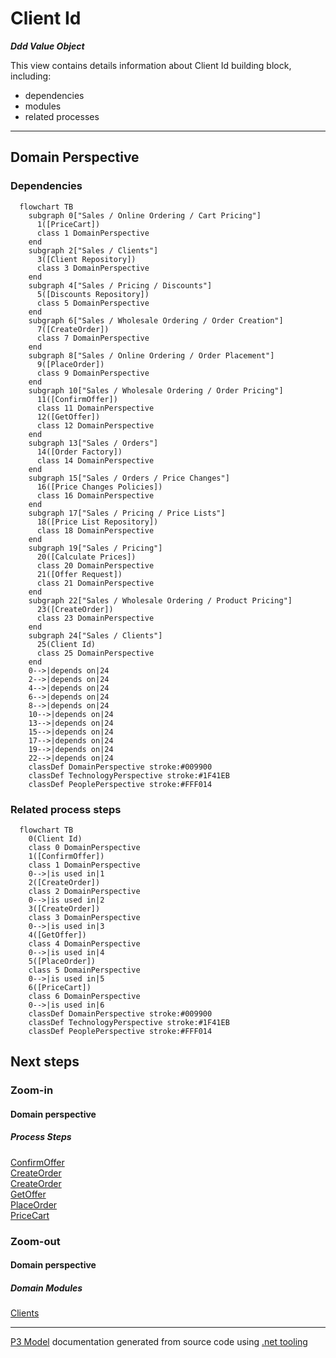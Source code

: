 ﻿
# Client Id

***Ddd Value Object***  

This view contains details information about Client Id building block, including:
- dependencies
- modules
- related processes  

---



## Domain Perspective


### Dependencies

```mermaid
  flowchart TB
    subgraph 0["Sales / Online Ordering / Cart Pricing"]
      1([PriceCart])
      class 1 DomainPerspective
    end
    subgraph 2["Sales / Clients"]
      3([Client Repository])
      class 3 DomainPerspective
    end
    subgraph 4["Sales / Pricing / Discounts"]
      5([Discounts Repository])
      class 5 DomainPerspective
    end
    subgraph 6["Sales / Wholesale Ordering / Order Creation"]
      7([CreateOrder])
      class 7 DomainPerspective
    end
    subgraph 8["Sales / Online Ordering / Order Placement"]
      9([PlaceOrder])
      class 9 DomainPerspective
    end
    subgraph 10["Sales / Wholesale Ordering / Order Pricing"]
      11([ConfirmOffer])
      class 11 DomainPerspective
      12([GetOffer])
      class 12 DomainPerspective
    end
    subgraph 13["Sales / Orders"]
      14([Order Factory])
      class 14 DomainPerspective
    end
    subgraph 15["Sales / Orders / Price Changes"]
      16([Price Changes Policies])
      class 16 DomainPerspective
    end
    subgraph 17["Sales / Pricing / Price Lists"]
      18([Price List Repository])
      class 18 DomainPerspective
    end
    subgraph 19["Sales / Pricing"]
      20([Calculate Prices])
      class 20 DomainPerspective
      21([Offer Request])
      class 21 DomainPerspective
    end
    subgraph 22["Sales / Wholesale Ordering / Product Pricing"]
      23([CreateOrder])
      class 23 DomainPerspective
    end
    subgraph 24["Sales / Clients"]
      25(Client Id)
      class 25 DomainPerspective
    end
    0-->|depends on|24
    2-->|depends on|24
    4-->|depends on|24
    6-->|depends on|24
    8-->|depends on|24
    10-->|depends on|24
    13-->|depends on|24
    15-->|depends on|24
    17-->|depends on|24
    19-->|depends on|24
    22-->|depends on|24
    classDef DomainPerspective stroke:#009900
    classDef TechnologyPerspective stroke:#1F41EB
    classDef PeoplePerspective stroke:#FFF014
```

### Related process steps

```mermaid
  flowchart TB
    0(Client Id)
    class 0 DomainPerspective
    1([ConfirmOffer])
    class 1 DomainPerspective
    0-->|is used in|1
    2([CreateOrder])
    class 2 DomainPerspective
    0-->|is used in|2
    3([CreateOrder])
    class 3 DomainPerspective
    0-->|is used in|3
    4([GetOffer])
    class 4 DomainPerspective
    0-->|is used in|4
    5([PlaceOrder])
    class 5 DomainPerspective
    0-->|is used in|5
    6([PriceCart])
    class 6 DomainPerspective
    0-->|is used in|6
    classDef DomainPerspective stroke:#009900
    classDef TechnologyPerspective stroke:#1F41EB
    classDef PeoplePerspective stroke:#FFF014
```

## Next steps


### Zoom-in


#### Domain perspective


##### Process Steps

[ConfirmOffer](../WholesaleOrdering/OrderPricing/ConfirmOffer.md)  
[CreateOrder](../WholesaleOrdering/OrderCreation/CreateOrder.md)  
[CreateOrder](../WholesaleOrdering/ProductPricing/CreateOrder.md)  
[GetOffer](../WholesaleOrdering/OrderPricing/GetOffer.md)  
[PlaceOrder](../OnlineOrdering/OrderPlacement/PlaceOrder.md)  
[PriceCart](../OnlineOrdering/CartPricing/PriceCart.md)  

### Zoom-out


#### Domain perspective


##### Domain Modules

[Clients](Clients.md)  

---

[P3 Model](https://github.com/P3-model/P3-model) documentation generated from source code using [.net tooling](https://github.com/P3-model/P3-model-dotnet)